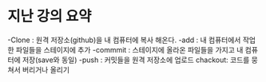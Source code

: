 # 지난 강의 요약
-Clone : 원격 저장소(github)을 내 컴퓨터에 복사 해온다.
-add : 내 컴퓨터에서 작업한 파일들을 스테이지에 추가
-commmit : 스테이지에 올라온 파일들을 가지고 내 컴퓨터에 저장(save와 동일)
-push : 커밋들을 원격 저장소에 업로드
chackout: 코드를 뭉쳐서 버리거나 올리기